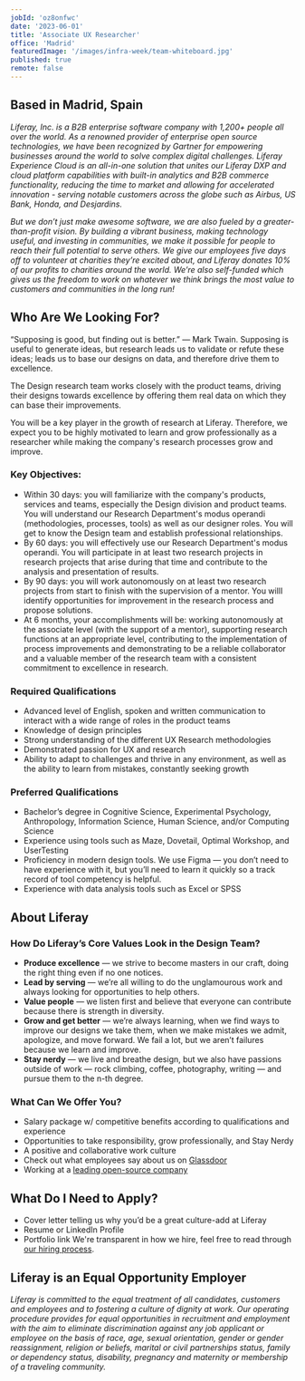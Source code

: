 ```yaml
---
jobId: 'oz8onfwc'
date: '2023-06-01'
title: 'Associate UX Researcher'
office: 'Madrid'
featuredImage: '/images/infra-week/team-whiteboard.jpg'
published: true
remote: false
---
```


## Based in Madrid, Spain

_Liferay, Inc. is a B2B enterprise software company with 1,200+ people all over the world. As a renowned provider of enterprise open source technologies, we have been recognized by Gartner for empowering businesses around the world to solve complex digital challenges. Liferay Experience Cloud is an all-in-one solution that unites our Liferay DXP and cloud platform capabilities with built-in analytics and B2B commerce functionality, reducing the time to market and allowing for accelerated innovation - serving notable customers across the globe such as Airbus, US Bank, Honda, and Desjardins._

_But we don’t just make awesome software, we are also fueled by a greater-than-profit vision. By building a vibrant business, making technology useful, and investing in communities, we make it possible for people to reach their full potential to serve others. We give our employees five days off to volunteer at charities they’re excited about, and Liferay donates 10% of our profits to charities around the world. We’re also self-funded which gives us the freedom to work on whatever we think brings the most value to customers and communities in the long run!_

## Who Are We Looking For?

“Supposing is good, but finding out is better.” — ‍Mark Twain. Supposing is useful to generate ideas, but research leads us to validate or refute these ideas; leads us to base our designs on data, and therefore drive them to excellence.

The Design research team works closely with the product teams, driving their designs towards excellence by offering them real data on which they can base their improvements.

You will be a key player in the growth of research at Liferay. Therefore, we expect you to be highly motivated to learn and grow professionally as a researcher while making the company's research processes grow and improve. 

### Key Objectives:

- Within 30 days: you will familiarize with the company's products, services and teams, especially the Design division and product teams. You will understand our Research Department's modus operandi (methodologies, processes, tools) as well as our designer roles. You will get to know the Design team and establish professional relationships.
-  By 60 days: you will effectively use our Research Department's modus operandi. You will participate in at least two research projects in research projects that arise during that time and contribute to the analysis and presentation of results.
-  By 90 days: you will work autonomously on at least two research projects from start to finish with the supervision of a mentor. You willI identify opportunities for improvement in the research process and propose solutions. 
-  At 6 months, your accomplishments will be: working autonomously at the associate level (with the support of a mentor), supporting research functions at an appropriate level, contributing to the implementation of process improvements and demonstrating to be a reliable collaborator and a valuable member of the research team with a consistent commitment to excellence in research.

### Required Qualifications

- Advanced level of English, spoken and written communication to interact with a wide range of roles in the product teams
- Knowledge of design principles 
- Strong understanding of the different UX Research methodologies
- Demonstrated passion for UX and research
- Ability to adapt to challenges and thrive in any environment, as well as the ability to learn from mistakes, constantly seeking growth 

### Preferred Qualifications

- Bachelor’s degree in Cognitive Science, Experimental Psychology, Anthropology, Information Science, Human Science, and/or Computing Science
- Experience using tools such as Maze, Dovetail, Optimal Workshop, and UserTesting
- Proficiency in modern design tools. We use Figma — you don’t need to have experience with it, but you’ll need to learn it quickly so a track record of tool competency is helpful.
- Experience with data analysis tools such as Excel or SPSS

## About Liferay

### How Do Liferay’s Core Values Look in the Design Team?

- **Produce excellence** — we strive to become masters in our craft, doing the right thing even if no one notices.
- **Lead by serving** — we’re all willing to do the unglamourous work and always looking for opportunities to help others.
- **Value people** — we listen first and believe that everyone can contribute because there is strength in diversity.
- **Grow and get better** — we’re always learning, when we find ways to improve our designs we take them, when we make mistakes we admit, apologize, and move forward. We fail a lot, but we aren’t failures because we learn and improve.
- **Stay nerdy** — we live and breathe design, but we also have passions outside of work — rock climbing, coffee, photography, writing — and pursue them to the n-th degree.

### What Can We Offer You?

- Salary package w/ competitive benefits according to qualifications and experience
- Opportunities to take responsibility, grow professionally, and Stay Nerdy
- A positive and collaborative work culture
- Check out what employees say about us on [Glassdoor](https://www.glassdoor.com/Reviews/Liferay-Reviews-E278741.htm) 
- Working at a [leading open-source company](https://www.youtube.com/c/liferay)

## What Do I Need to Apply?

- Cover letter telling us why you’d be a great culture-add at Liferay
- Resume or LinkedIn Profile
- Portfolio link
We're transparent in how we hire, feel free to read through [our hiring process](https://liferay.design/articles/2021/how-we-hire/).


## Liferay is an Equal Opportunity Employer

_Liferay is committed to the equal treatment of all candidates, customers and employees and to fostering a culture of dignity at work. Our operating procedure provides for equal opportunities in recruitment and employment with the aim to eliminate discrimination against any job applicant or employee on the basis of race, age, sexual orientation, gender or gender reassignment, religion or beliefs, marital or civil partnerships status, family or dependency status, disability, pregnancy and maternity or membership of a traveling community._
